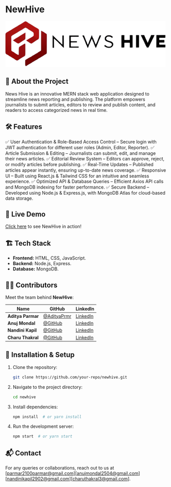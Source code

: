 # NewHive

![NewHive Banner](src/assets/logo.png)

## 🚀 About the Project
News Hive is an innovative MERN stack web application designed to streamline news reporting and publishing. The platform empowers journalists to submit articles, editors to review and publish content, and readers to access categorized news in real time.

## 🛠️ Features
✅ User Authentication & Role-Based Access Control – Secure login with JWT authentication for different user roles (Admin, Editor, Reporter).
✅ Article Submission & Editing – Journalists can submit, edit, and manage their news articles.
✅ Editorial Review System – Editors can approve, reject, or modify articles before publishing.
✅ Real-Time Updates – Published articles appear instantly, ensuring up-to-date news coverage.
✅ Responsive UI – Built using React.js & Tailwind CSS for an intuitive and seamless experience.
✅ Optimized API & Database Queries – Efficient Axios API calls and MongoDB indexing for faster performance.
✅ Secure Backend – Developed using Node.js & Express.js, with MongoDB Atlas for cloud-based data storage.

## 🔗 Live Demo
[Click here](https://adityaprmr.github.io/NewsHive/) to see NewHive in action!

## 🏗️ Tech Stack
- **Frontend:** HTML, CSS, JavaScript.
- **Backend:** Node.js, Express.
- **Database:** MongoDB.

## 👨‍💻 Contributors
Meet the team behind **NewHive**:

| Name | GitHub | LinkedIn |
|------|--------|---------|
| **Aditya Parmar** | [@AdityaPrmr](https://github.com/AdityaPrmr) | [LinkedIn](https://www.linkedin.com/in/adityaparmar-) |
| **Anuj Mondal** | [@GitHub](https://github.com/AnujMondal) | [LinkedIn](www.linkedin.com/in/anujmondal) |
| **Nandini Kapil** | [@GitHub](https://github.com/Nandini0029) | [LinkedIn](https://www.linkedin.com/in/nandini-kapil-3704b3242) |
| **Charu Thakral** | [@GitHub](https://github.com/CharuThakral03) | [LinkedIn](https://www.linkedin.com/in/charuthakral) |

## 📌 Installation & Setup
1. Clone the repository:
   ```sh
   git clone https://github.com/your-repo/newhive.git
   ```
2. Navigate to the project directory:
   ```sh
   cd newhive
   ```
3. Install dependencies:
   ```sh
   npm install  # or yarn install
   ```
4. Run the development server:
   ```sh
   npm start  # or yarn start
   ```



## 📬 Contact
For any queries or collaborations, reach out to us at [parmar2100parmar@gmail.com][anujmondal2504@gmail.com][nandinikapil2902@gmail.com][charuthakral3@gmail.com].
